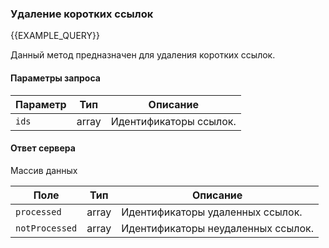 ### Удаление коротких ссылок
{{EXAMPLE_QUERY}}

Данный метод предназначен для удаления коротких ссылок. 

#### Параметры запроса

 Параметр | Тип    | Описание
----------|--------|-----------
`ids`     | array  | Идентификаторы ссылок.


#### Ответ сервера
Массив данных

Поле           | Тип     | Описание
---------------|---------|-------------
`processed`    | array   | Идентификаторы удаленных ссылок.
`notProcessed` | array   | Идентификаторы неудаленных ссылок.

